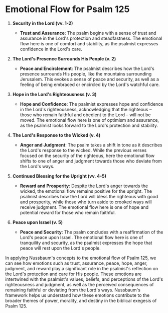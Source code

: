 # Emotional Flow for Psalm 125

1. **Security in the Lord (vv. 1-2)**
    - **Trust and Assurance**: The psalm begins with a sense of trust and assurance in the Lord's protection and steadfastness. The emotional flow here is one of comfort and stability, as the psalmist expresses confidence in the Lord's care.

2. **The Lord's Presence Surrounds His People (v. 2)**
    - **Peace and Encirclement**: The psalmist describes how the Lord's presence surrounds His people, like the mountains surrounding Jerusalem. This evokes a sense of peace and security, as well as a feeling of being embraced or encircled by the Lord's watchful care.

3. **Hope in the Lord's Righteousness (v. 3)**
    - **Hope and Confidence**: The psalmist expresses hope and confidence in the Lord's righteousness, acknowledging that the righteous – those who remain faithful and obedient to the Lord – will not be moved. The emotional flow here is one of optimism and assurance, as the psalmist looks forward to the Lord's protection and stability.

4. **The Lord's Response to the Wicked (v. 4)**
    - **Anger and Judgment**: The psalm takes a shift in tone as it describes the Lord's response to the wicked. While the previous verses focused on the security of the righteous, here the emotional flow shifts to one of anger and judgment towards those who deviate from the Lord's ways.

5. **Continued Blessing for the Upright (vv. 4-5)**
    - **Reward and Prosperity**: Despite the Lord's anger towards the wicked, the emotional flow remains positive for the upright. The psalmist describes how the Lord will bless the righteous with good and prosperity, while those who turn aside to crooked ways will receive judgment. The emotional flow here is one of hope and potential reward for those who remain faithful.

6. **Peace upon Israel (v. 5)**
    - **Peace and Security**: The psalm concludes with a reaffirmation of the Lord's peace upon Israel. The emotional flow here is one of tranquility and security, as the psalmist expresses the hope that peace will rest upon the Lord's people.

In applying Nussbaum's concepts to the emotional flow of Psalm 125, we can see how emotions such as trust, assurance, peace, hope, anger, judgment, and reward play a significant role in the psalmist's reflection on the Lord's protection and care for His people. These emotions are intertwined with the psalmist's values, beliefs, and perceptions of the Lord's righteousness and judgment, as well as the perceived consequences of remaining faithful or deviating from the Lord's ways. Nussbaum's framework helps us understand how these emotions contribute to the broader themes of power, morality, and destiny in the biblical exegesis of Psalm 125.